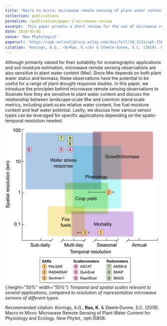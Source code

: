 ```yaml
---
title: "Macro to micro: microwave remote sensing of plant water content for physiology and ecology"
collection: publications
permalink: /publication/paper-2-microwave-review
excerpt: 'This paper prsents a short review for the use of microwave remote sensing of plant water.'
date: 2019-03-01
venue: 'New Phytologist'
paperurl: 'https://nph.onlinelibrary.wiley.com/doi/full/10.1111/nph.15808'
citation: 'Konings, A.G., <b>Rao, K.</b> & Steele‐Dunne, S.C. (2019). Macro to Micro: Microwave Remote Sensing of Plant Water Content for Physiology and Ecology. <i>New Phytol.,</i> nph.15808.'
---
```


Although primarily valued for their suitability for oceanographic applications and soil moisture estimation, microwave remote sensing observations are also sensitive to plant water content (Mw). Since Mw depends on both plant water status and biomass, these observations have the potential to be useful for a range of plant drought response studies. In this paper, we introduce the principles behind microwave remote sensing observations to illustrate how they are sensitive to plant water content and discuss the relationship between landscape‐scale Mw and common stand‐scale metrics, including plant‐scale relative water content, live fuel moisture content and leaf water potential. Lastly, we discuss how various sensor types can be leveraged for specific applications depending on the spatio‐temporal resolution needed.

![Temporal and spatial scales relevant to several applications, compared to resolution of representative microwave sensors of different types.](/images/macrotomicro.png){:height="50%" width="50%"}
_Temporal and spatial scales relevant to several applications, compared to resolution of representative microwave sensors of different types._

Recommended citation: Konings, A.G., <b>Rao, K.</b> & Steele‐Dunne, S.C. (2019). Macro to Micro: Microwave Remote Sensing of Plant Water Content for Physiology and Ecology. <i>New Phytol.,</i> nph.15808.
